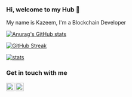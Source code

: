 ### Hi, welcome to my Hub 👋

My name is Kazeem, I'm a Blockchain Developer

[![Anurag's GitHub stats](https://github-readme-stats.vercel.app/api?username=Realkayzee&show_icons=true&theme=radical)](https://github.com/Realkayzee)

[![GitHub Streak](https://github-readme-streak-stats.herokuapp.com/?user=Realkayzee&theme=radical)](https://github.com/Realkayzee)

[![ stats](https://github-readme-stats.vercel.app/api/wakatime?username=kayzee&layout=compact&theme=radical)](https://github.com/Realkayzee)

### Get in touch with me
<a href="https://twitter.com/Real_kayzee1">
  <img align="left" alt="Kayzee | Twitter" width="22px" src="https://raw.githubusercontent.com/peterthehan/peterthehan/master/assets/twitter.svg" />
</a>

<a href="https://www.linkedin.com/in/kazeem-olaniyi-9a9943155/">
  <img align="left" alt="Olaniyi Kazeem LinkedIN" width="22px" src="https://raw.githubusercontent.com/peterthehan/peterthehan/master/assets/linkedin.svg" />
</a>

